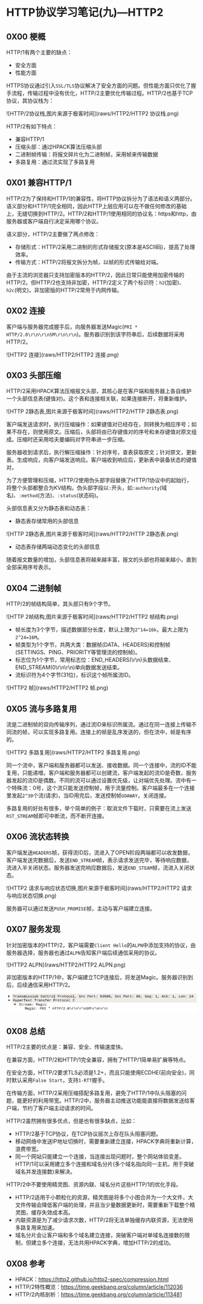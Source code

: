 # HTTP协议学习笔记(九)—HTTP2

## 0X00 梗概

HTTP/1有两个主要的缺点：

- 安全方面
- 性能方面

HTTPS协议通过引入`SSL/TLS`协议解决了安全方面的问题。但性能方面只优化了握手流程，传输过程中没有优化，HTTP/2主要优化传输过程。HTTP/2也基于TCP协议，其协议栈为：

![HTTP/2协议栈,图片来源于极客时间](raws/HTTP2/HTTP2 协议栈.png)

HTTP/2有如下特点：

- 兼容HTTP/1
- 压缩头部：通过HPACK算法压缩头部
- 二进制帧传输：将报文碎片化为二进制帧，采用帧来传输数据
- 多路复用：通过流实现了多路复用

## 0X01 兼容HTTP/1

HTTP/2为了保持和HTTP/1的兼容性，将HTTP协议拆分为了语法和语义两部分。语义部分和HTTP/1完全相同，因此HTTP上层应用可以在不做任何修改的基础上，无缝切换到HTTP/2。HTTP/2和HTTP/1使用相同的协议名：https和http，由服务器或客户端自行决定采用哪个协议。

语义部分，HTTP/2主要做了两点修改：

- 存储形式：HTTP/2采用二进制的形式存储报文(原本是ASCII码)，提高了处理效率。
- 传输方式：HTTP/2将报文拆分为帧，以帧的形式传输给对端。

由于主流的浏览器只支持加密版本的HTTP/2，因此日常只能使用加密传输的HTTP/2。但HTTP/2也支持非加密，HTTP/2定义了两个标识符：`h2`(加密)、`h2c`(明文)。非加密版的HTTP/2常用于内网传输。

## 0X02 连接

客户端与服务器完成握手后，向服务器发送Magic(`PRI * HTTP/2.0\r\n\r\nSM\r\n\r\n`)。服务器识别到该字符串后，后续数据将采用HTTP/2。

![HTTP2 连接](raws/HTTP2/HTTP2 连接.png)

## 0X03 头部压缩

HTTP/2采用HPACK算法压缩报文头部，其核心是在客户端和服务器上各自维护一个头部信息表(键值对)。这个表和连接相关联，如果连接断开，将重新维护。

![HTTP 2静态表,图片来源于极客时间](raws/HTTP2/HTTP 2静态表.png)

客户端发送请求时，执行压缩操作：如果键值对已经存在，则转换为相应序号；如果不存在，则使用原文。压缩后，头部将由已存键值对的序号和未存键值对原文组成。压缩时还采用哈夫曼编码对字符串进一步压缩。

服务器收到请求后，执行解压缩操作：针对序号，查表获取原文；针对原文，更新表。生成响应，向客户端发送响应。客户端收到响应后，更新表中装备状态的键值对。

为了方便管理和压缩，HTTP/2使用伪头部字段替换了HTTP/1协议中的起始行，将整个头部都整合为KV结构。伪头部字段以`:`开头，如`:authority`(域名)、`:method`(方法)、`:status`(状态码)。

头部信息表又分为静态表和动态表：

- 静态表存储常用的头部信息

![HTTP 2静态表,图片来源于极客时间](raws/HTTP2/HTTP 2静态表.png)

- 动态表存储两端动态变化的头部信息

随着报文数量的增加，头部信息表将越来越丰富，报文的头部也将越来越小，直到全部采用序号表示。

## 0X04 二进制帧

HTTP/2的帧结构简单，其头部只有9个字节。

![HTTP 2帧结构,图片来源于极客时间](raws/HTTP2/HTTP2 帧结构.png)

- 帧长度为3个字节，描述数据部分长度，默认上限为`2^14=16k`，最大上限为`2^24=16M`。
- 帧类型为1个字节，共两大类：数据帧(DATA、HEADERS)和控制帧(SETTINGS、PING、PRIORITY等管理流的控制帧)。
- 标志位为1个字节，常用标志位：END_HEADERS(\r\n)头数据结束、END_STREAM(0\r\n\r\n)单向数据发送结束。
- 流标识符为4个字节(31位)，标识这个帧所属流ID。

![HTTP2 帧](raws/HTTP2/HTTP2 帧.png)

## 0X05 流与多路复用

流是二进制帧的双向传输序列，通过流ID来标识所属流。通过在同一连接上传输不同流的帧，可以实现多路复用。连接上的帧是乱序发送的，但在流中，帧是有序的。

![HTTP2 多路复用](raws/HTTP2/HTTP2 多路复用.png)

同一个流中，客户端和服务器都可以发送、接收数据。同一个连接中，流的ID不能复用，只能递增。客户端和服务器都可以创建流，客户端发起的流ID是奇数，服务器发起的流ID是偶数。不同的流可以通过设置优先级，让对端优先处理。流中有一个特殊流：0号，这个流只能发送控制帧，用于流量控制。客户端最多在一个连接里发起`2^30`个流(请求)，当ID用完后，发送控制帧`GOAWAY`，关闭连接。

多路复用的好处有很多，举个简单的例子：取消文件下载时，只需要在流上发送`RST_STREAM`帧即可中断流，而不断开连接。

## 0X06 流状态转换

客户端发送`HEADERS`帧，获得流ID后，流进入了OPEN阶段两端都可以收发数据，客户端发送完数据后，发送`END_STREAM`帧，表示请求发送完毕，等待响应数据，流进入半关闭状态。服务器发送完响应数据后，发送`END_STEAM`帧，流进入关闭状态。

![HTTP2 请求与响应状态切换,图片来源于极客时间](raws/HTTP2/HTTP2 请求与响应状态切换.png)

服务器可以通过发送`PUSH_PROMISE`帧，主动与客户端建立连接。

## 0X07 服务发现

针对加密版本的HTTP/2，客户端需要`Client Hello`的`ALPN`中添加支持的协议，由服务器选择，服务器也通过`ALPN`告知客户端后续通信采用的协议。

![HTTP2 ALPN](raws/HTTP2/HTTP2 ALPN.png)

非加密版本的HTTP/1中，客户端建立TCP连接后，将发送Magic。服务器识别到后，后续通信采用HTTP/2。

![Magic](raws/HTTP2/Magic.png)

## 0X08 总结

HTTP/2主要的优点是：兼容、安全、传输速度快。

在兼容方面，HTTP/2和HTTP/1完全兼容，拥有了HTTP/1简单易扩展等特点。

在安全方面，HTTP/2要求TLS必须是1.2+，而且只能使用ECDHE(前向安全)，同时默认采用`False Start`，支持`1-RTT`握手。

在传输方面，HTTP/2采用压缩搭配多路复用，避免了HTTP/1中队头阻塞的问题，能更好的利用带宽。HTTP/2中，服务器主动推送功能能直接将数据发送给客户端，节约了客户端主动请求的时间。

HTTP/2虽然拥有很多优点，但是也有很多缺点，比如：

- HTTP/2基于TCP协议，在TCP协议层次上存在队头阻塞问题。
- 移动网络中发送IP地址切换时，需要重新建立连接，HPACK字典将重新计算，浪费带宽。
- 同一个网站只能建立一个连接，当连接出现问题时，整个网站体验变差。HTTP/1可以采用建立多个连接和域名分片(多个域名指向同一主机，用于突破域名并发连接数)来解决。

HTTP/2中不要使用精灵图、资源内联、域名分片这些HTTP/1的优化手段。

- HTTP/2适用于小颗粒化的资源，精灵图是将多个小图合并为一个大文件，大文件传输会降低客户端的处理，并且当少量数据更新时，需要重新下载整个精灵图，缓存失效成本高。
- 内联资源是为了减少请求次数，HTTP/2将无法单独缓存内联资源，无法使用多路复用来加速。
- 域名分片会让客户端和多个域名建立连接，突破客户端对单域名连接数的限制，但建立多个连接，无法共用HPACK字典，增加HTTP/2的成功。

## 0X08 参考

- HPACK：https://http2.github.io/http2-spec/compression.html
- HTTP/2特性概览：https://time.geekbang.org/column/article/112036
- HTTP/2内核剖析：https://time.geekbang.org/column/article/113481